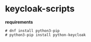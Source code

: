 # keycloak-scripts

__requirements__
```
# dnf install python3-pip
# python3-pip install python-keycloak
```
